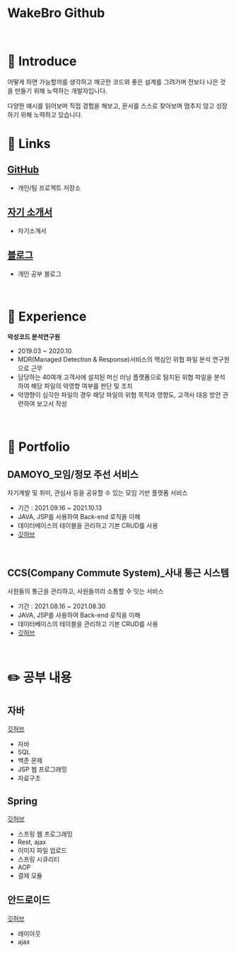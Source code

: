 <!--
**wakebro/wakebro** is a ✨ _special_ ✨ repository because its `README.md` (this file) appears on your GitHub profile.

Here are some ideas to get you started:

- 🔭 I’m currently working on ...
- 🌱 I’m currently learning ...
- 👯 I’m looking to collaborate on ...
- 🤔 I’m looking for help with ...
- 💬 Ask me about ...
- 📫 How to reach me: ...
- 😄 Pronouns: ...
- ⚡ Fun fact: ...
-->
# WakeBro Github
<br/>

# :book: Introduce

어떻게 하면 가능할까를 생각하고 깨긋한 코드와 좋은 설계를 그려가며 전보다 나은 것을 만들기 위해 노력하는 개발자입니다.

다양한 예시를 읽어보며 직접 경험을 해보고, 문서를 스스로 찾아보며 멈추지 않고 성장하기 위해 노력하고 있습니다.

# :link: Links

## <a href="https://github.com/wakebro">GitHub</a>
- 개인/팀 프로젝트 저장소

## <a href="https://actually-sugar-fd1.notion.site/32b78a66f5864c8390ed17090b2317f4">자기 소개서</a>
- 자기소개서

## <a href="https://wakebro.tistory.com/">블로그</a>
- 개인 공부 블로그

<br/>

# :file_folder: Experience
<strong>악성코드 분석연구원</strong>
- 2019.03 ~ 2020.10
- MDR(Managed Detection & Response)서비스의 핵심인 위협 파일 분석 연구원으로 근무
- 담당하는 40여개 고객사에 설치된 머신 러닝 플랫폼으로 탐지된 위협 파일을 분석하여 해당 파일의 악영향 여부를 판단 및 조치
 - 악영향이 심각한 파일의 경우 해당 파일의 위협 목적과 영향도, 고객사 대응 방안 관련하여 보고서 작성
<br/>

 # :rocket: Portfolio

## DAMOYO_모임/정모 주선 서비스
자기계발 및 취미, 관심사 등을 공유할 수 있는 모임 기반 플랫폼 서비스
- 기간 : 2021.09.16 ~ 2021.10.13
 - JAVA, JSP를 사용하여 Back-end 로직을 이해
 - 데이터베이스의 테이블을 관리하고 기본 CRUD를 사용
 - <a href="https://github.com/wakebro/DAMOYO">깃허브</a>

<br/>

## CCS(Company Commute System)_사내 통근 시스템
 사원들의 통근을 관리하고, 사원들끼리 소통할 수 잇는 서비스
 - 기간 : 2021.08.16 ~ 2021.08.30
 - JAVA, JSP를 사용하여 Back-end 로직을 이해
 - 데이터베이스의 테이블을 관리하고 기본 CRUD를 사용
 - <a href="https://github.com/wakebro/CCS-Team">깃허브</a>

 <br/>

 # :pencil2: 공부 내용

## 자바
<a href="https://github.com/wakebro/javabasic">깃허브</a>
- 자바
- SQL 
- 백준 문제
- JSP 웹 프로그래밍
- 자료구조

## Spring
<a href="https://github.com/wakebro/spring_practice">깃허브</a>
- 스프링 웹 프로그래밍
- Rest, ajax
- 이미지 파일 업로드
- 스프링 시큐리티
- AOP
- 결제 모듈

## 안드로이드
<a href="https://github.com/wakebro/android_practice">깃허브</a>
- 레이아웃
- ajax

